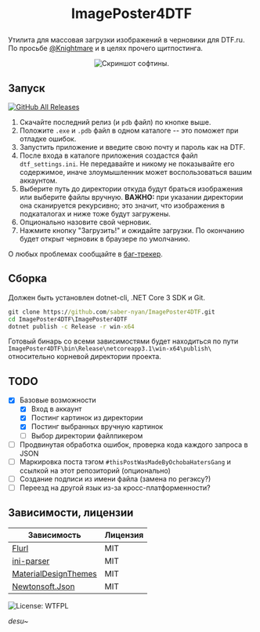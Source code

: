# <p align="center">ImagePoster4DTF</p>
Утилита для массовая загрузки изображений в черновики для DTF.ru. По просьбе [@Knightmare](https://dtf.ru/u/132253-knightmare) и в целях прочего щитпостинга.

<p align="center">
<img src="https://user-images.githubusercontent.com/25345196/83816463-1b036280-a6cb-11ea-8400-f94e9150713d.png" alt="Скриншот софтины."></img>
</p>

## Запуск
[![GitHub All Releases](https://img.shields.io/github/downloads/saber-nyan/ImagePoster4DTF/total?color=red&style=for-the-badge)](https://github.com/saber-nyan/ImagePoster4DTF/releases/latest)

1. Скачайте последний релиз (и `pdb` файл) по кнопке выше.
2. Положите `.exe` и `.pdb` файл в одном каталоге -- это поможет при отладке ошибок.
3. Запустить приложение и введите свою почту и пароль как на DTF.
4. После входа в каталоге приложения создастся файл `dtf_settings.ini`. Не передавайте и никому не показывайте его содержимое,
иначе злоумышленник может воспользоваться вашим аккаунтом.
5. Выберите путь до директории откуда будут браться изображения или выберите файлы вручную. 
**ВАЖНО:** при указании директории она сканируется рекурсивно; это значит, что изображения в подкаталогах и ниже тоже будут загружены.
6. Опционально назовите свой черновик.
7. Нажмите кнопку "Загрузить!" и ожидайте загрузки. По окончанию будет открыт черновик в браузере по умолчанию.

О любых проблемах сообщайте в [баг-трекер](https://github.com/saber-nyan/ImagePoster4DTF/issues).

## Сборка
Должен быть установлен dotnet-cli, .NET Core 3 SDK и Git.
```cmd
git clone https://github.com/saber-nyan/ImagePoster4DTF.git
cd ImagePoster4DTF\ImagePoster4DTF
dotnet publish -c Release -r win-x64
```

Готовый бинарь со всеми зависимостями будет находиться по пути `ImagePoster4DTF\bin\Release\netcoreapp3.1\win-x64\publish\` относительно
корневой директории проекта.

## TODO
- [x] Базовые возможности
	- [x] Вход в аккаунт
	- [x] Постинг картинок из директории
	- [x] Постинг выбранных вручную картинок
	- [ ] Выбор директории файлпикером
- [ ] Продвинутая обработка ошибок, проверка кода каждого запроса в JSON
- [ ] Маркировка поста тэгом `#thisPostWasMadeByOchobaHatersGang` и ссылкой на этот репозиторий (опционально)
- [ ] Создание подписи из имени файла (замена по регэксу?)
- [ ] Переезд на другой язык из-за кросс-платформенности?

## Зависимости, лицензии
| Зависимость | Лицензия |
|-|-|
| [Flurl](https://github.com/tmenier/Flurl) | MIT |
| [ini-parser](https://github.com/rickyah/ini-parser) | MIT |
| [MaterialDesignThemes](https://github.com/MaterialDesignInXAML/MaterialDesignInXamlToolkit) | MIT |
| [Newtonsoft.Json](https://github.com/JamesNK/Newtonsoft.Json) | MIT |

![License: WTFPL](https://img.shields.io/badge/license-WTFPL-blue?style=for-the-badge)

*desu~*
